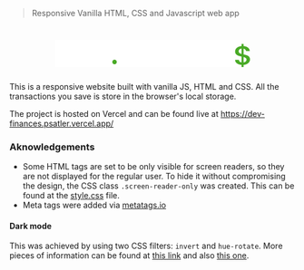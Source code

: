 > Responsive Vanilla HTML, CSS and Javascript web app

<h1 align="center">
    <img alt="Dev Finances Logo" src="./assets/logo.svg" />
</h1>


This is a responsive website built with vanilla JS, HTML and CSS. 
All the transactions you save is store in the browser's local storage.

The project is hosted on Vercel and can be found live at https://dev-finances.psatler.vercel.app/


### Aknowledgements

- Some HTML tags are set to be only visible for screen readers, so they are not displayed for the 
regular user. To hide it without compromising the design, the CSS class `.screen-reader-only` was created. This can be found at the [style.css](style.css) file.
- Meta tags were added via [metatags.io](https://metatags.io/)

#### Dark mode

This was achieved by using two CSS filters: `invert` and `hue-rotate`. More pieces of information can be found at [this link](https://dev.to/akhilarjun/one-line-dark-mode-using-css-24li) and also [this one](https://mwichary.medium.com/dark-theme-in-a-day-3518dde2955a).
